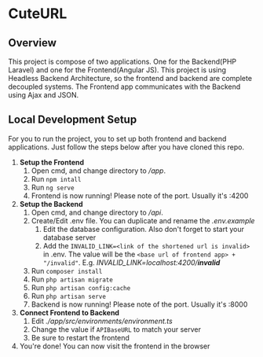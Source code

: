 # CuteURL

## Overview

This project is compose of two applications. One for the Backend(PHP Laravel) and one for the Frontend(Angular JS). This project is using Headless Backend Architecture, so the frontend and backend are complete decoupled systems. The Frontend app communicates with the Backend using Ajax and JSON.

## Local Development Setup

For you to run the project, you to set up both frontend and backend applications. Just follow the steps below after you have cloned this repo.
1. **Setup the Frontend**
    1. Open cmd, and change directory to _/app_. 
    2. Run `npm intall`
    3. Run `ng serve`
    4. Frontend is now running! Please note of the port. Usually it's :4200
2. **Setup the Backend**
    1. Open cmd, and change directory to _/api_.
    2. Create/Edit .env file. You can duplicate and rename the _.env.example_
        1. Edit the database configuration. Also don't forget to start your database server
        2. Add the `INVALID_LINK=<link of the shortened url is invalid>` in .env. The value will be the `<base url of frontend app> + "/invalid"`. E.g. _INVALID_LINK=localhost:4200/**invalid**_
    3. Run `composer install`
    4. Run `php artisan migrate`
    5. Run `php artisan config:cache`
    6. Run `php artisan serve`
    7. Backend is now running! Please note of the port. Usually it's :8000
3. **Connect Frontend to Backend**
    1. Edit _./app/src/environments/environment.ts_
    2. Change the value if `APIBaseURL` to match your server
    3. Be sure to restart the frontend
4. You're done! You can now visit the frontend in the browser
    
 
